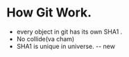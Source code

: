 # How Git Work.
- every object in git has its own SHA1 .
- No collide(va cham)
- SHA1 is unique in universe.
-- new